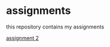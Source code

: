 # assignments
this repository contains my assignments

[assignment 2](https://github.com/MargotWolsink/assignments/blob/master/assignment2.2%20(2).ipynb)

